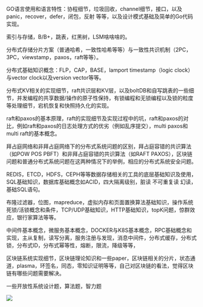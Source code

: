 GO语言使用和语言特性：协程细节，垃圾回收，channel细节，接口，以及 panic，recover，defer，闭包，反射 等等，以及设计模式基础及简单的Go代码实现。

索引与存储，B/B+，跳表，红黑树，LSM啥啥啥的。

分布式存储分片方案（普通哈希，一致性哈希等等）与一致性共识机制（2PC，3PC，viewstamp，paxos，raft等等）。

分布式基础知识概念：FLP，CAP，BASE，lamport timestamp（logic clock）与vector clock以及version vector等等。

分布式KV相关的实现细节，raft共识层和KV层，以及boltDB和自写跳表的一些细节，并发编程的共享数据/操作的原子性保持，有锁编程和无锁编程以及锁的粒度等处理细节，宕机恢复和快照持久化的实现。

raft和paxos的基本原理，raft的实现细节及实现过程中的坑，raft和paxos的对比，例如raft和paxos的日志处理方式的优劣（例如乱序提交），multi paxos和multi raft的基本概念。

拜占庭网络和非拜占庭网络下的分布式系统问题的区别，拜占庭容错的共识算法（如POW POS PBFT）和非拜占庭容错的共识算法（如RAFT PAXOS），区块链问题和普通分布式系统问题在这两种情况下的举例，相应的分布式系统安全问题。

REDIS，ETCD，HDFS，CEPH等等数据存储相关的工具的底层基础知识及使用，SQL基础知识，数据库基础概念如ACID，四大隔离级别，脏读 不可重复读 幻读，基础SQL语句。

布隆过滤器，位图，mapreduce，虚拟内存和页面置换算法基础知识，操作系统死锁/活锁概念和条件，TCP/UDP基础知识，HTTP基础知识，topK问题，惊群效应，银行家算法等等。

中间件基本概念，微服务基本概念，DOCKER与K8S基本概念，RPC基础概念和实现，主从复制，读写分离，服务注册与发现，消息中间件，分布式缓存，分布式锁，分布式ID，分布式幂等性，熔断，限流，降级等等，

区块链系统实现细节，区块链理论知识和一些paper，区块链相关的分片，状态通道，plasma，环签名，同态，零知识证明等等，自己对区块链的看法，觉得区块链有哪些问题需要解决。

一些开放性系统设计题，算法题，智力题

![](https://kongjhong-image.oss-cn-beijing.aliyuncs.com/img/20190513164516.png)